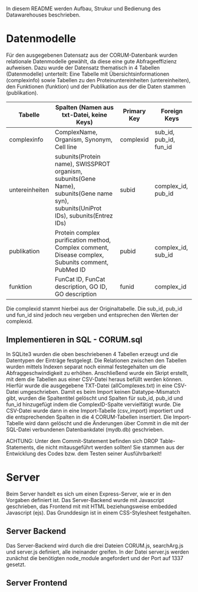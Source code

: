 In diesem README werden Aufbau, Strukur und Bedienung des Datawarehouses beschrieben.

# Datenmodelle

Für den ausgegebenen Datensatz aus der CORUM-Datenbank wurden relationale Datenmodelle gewählt, da diese eine gute Abfrageeffizienz aufweisen. Dazu wurde der Datensatz thematisch in 4 Tabellen (Datenmodelle) unterteilt: Eine Tabelle mit Übersichtsinformationen (complexinfo) sowie Tabellen zu den Proteinuntereinheiten (untereinheiten), den Funktionen (funktion) und der Publikation aus der die Daten stammen (publikation).

| Tabelle       | Spalten (Namen aus txt-Datei, keine Keys)     | Primary Key   | Foreign Keys              |
|---------------|-----------------------------------------------|---------------|---------------------------|
| complexinfo   | ComplexName, Organism, Synonym, Cell line     | complexid     |  sub_id, pub_id, fun_id   |
| untereinheiten| subunits(Protein name), SWISSPROT organism, subunits(Gene Name), subunits(Gene name syn), subunits(UniProt IDs), subunits(Entrez IDs) | subid         | complex_id, pub_id        |
| publikation   | Protein complex purification method, Complex comment, Disease complex, Subunits comment, PubMed ID| pubid | complex_id, sub_id |
| funktion      | FunCat ID, FunCat description, GO ID, GO description | funid | complex_id |

Die complexid stammt hierbei aus der Originaltabelle. Die sub_id, pub_id und fun_id sind jedoch neu vergeben und entsprechen den Werten der complexid.

## Implementieren in SQL - CORUM.sql

In SQLite3 wurden die oben beschriebenen 4 Tabellen erzeugt und die Datentypen der Einträge festgelegt. Die Relationen zwischen den Tabellen wurden mittels Indexen separat noch einmal festegehalten um die Abfraggeschwindigkeit zu erhöhen. Anschließend wurde ein Skript erstellt, mit dem die Tabellen aus einer CSV-Datei heraus befüllt werden können. Hierfür wurde die ausgegebene TXT-Datei (allComplexes.txt) in eine CSV-Datei umgeschrieben. Damit es beim Import keinen Datatype-Mismatch gibt, wurden die Spaltentitel gelöscht und Spalten für sub_id, pub_id und fun_id hinzugefügt indem die ComplexID-Spalte vervielfätigt wurde. Die CSV-Datei wurde dann in eine Import-Tabelle (csv_import) importiert und die entsprechenden Spalten in die 4 CORUM-Tabellen insertiert. Die Import-Tabelle wird dann gelöscht und die Änderungen über Commit in die mit der SQL-Datei verbundenen Datenbankdatei (mydb.db) geschrieben.

ACHTUNG: Unter dem Commit-Statement befinden sich DROP Table- Statements, die nicht mitausgeführt werden sollten! Sie stammen aus der Entwicklung des Codes bzw. dem Testen seiner Ausführbarkeit!

# Server

Beim Server handelt es sich um einen Express-Server, wie er in den Vorgaben definiert ist. Das Server-Backend wurde mit Javascript geschrieben, das Frontend mit mit HTML beziehungsweise embedded Javascript (ejs). Das Grunddesign ist in einem CSS-Stylesheet festgehalten.

## Server Backend

Das Server-Backend wird durch die drei Dateien CORUM.js, searchArg.js und server.js definiert, alle ineinander greifen. 
In der Datei server.js werden zunächst die benötigten node_module angefordert und der Port auf 1337 gesetzt. 

## Server Frontend
